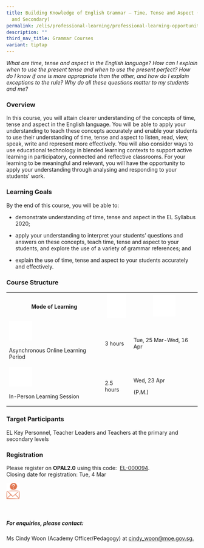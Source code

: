 ```yaml
---
title: Building Knowledge of English Grammar – Time, Tense and Aspect (Primary
  and Secondary)
permalink: /elis/professional-learning/professional-learning-opportunities/time-tense-and-aspect/
description: ""
third_nav_title: Grammar Courses
variant: tiptap
---
```

<p><em>What are time, tense and aspect in the English language? How can I explain when to use the present tense and when to use the present perfect? How do I know if one is more appropriate than the other, and how do I explain exceptions to the rule? Why do all these questions matter to my students and me?</em>
</p>
<h3>Overview</h3>
<p>In this course, you will attain clearer understanding of the concepts
of time, tense and aspect in the English language. You will be able to
apply your understanding to teach these concepts accurately and enable
your students to use their understanding of time, tense and aspect to listen,
read, view, speak, write and represent more effectively. You will also
consider ways to use educational technology in blended learning contexts
to support active learning in participatory, connected and reflective classrooms.
For your learning to be meaningful and relevant, you will have the opportunity
to apply your understanding through analysing and responding to your students’
work.</p>
<h3>Learning Goals</h3>
<p>By the end of this course, you will be able to:</p>
<ul data-tight="true" class="tight">
<li>
<p>demonstrate understanding of time, tense and aspect in the EL Syllabus
2020;</p>
</li>
<li>
<p>apply your understanding to interpret your students’ questions and answers
on these concepts, teach time, tense and aspect to your students, and explore
the use of a variety of grammar references; and</p>
</li>
<li>
<p>explain the use of time, tense and aspect to your students accurately
and effectively.</p>
</li>
</ul>
<h3>Course Structure</h3>
<table style="minWidth: 75px">
<colgroup>
<col>
<col>
<col>
</colgroup>
<tbody>
<tr>
<th rowspan="1" colspan="1">
<p>Mode of Learning</p>
</th>
<th rowspan="1" colspan="1">
<div class="isomer-image-wrapper">
<img style="width:50px" height="auto" width="100%" alt="Picture7" src="/images/picture7.png">
</div>
</th>
<th rowspan="1" colspan="1">
<div class="isomer-image-wrapper">
<img style="width:60px" height="auto" width="100%" alt="Picture8" src="/images/picture8.png">
</div>
</th>
</tr>
<tr>
<td rowspan="1" colspan="1">
<div class="isomer-image-wrapper">
<img style="width:60px" height="auto" width="100%" alt="Picture9" src="/images/picture9.png">
</div>
<p>Asynchronous Online Learning Period</p>
</td>
<td rowspan="1" colspan="1">
<p>3 hours</p>
</td>
<td rowspan="1" colspan="1">
<p>Tue, 25 Mar-Wed, 16 Apr</p>
</td>
</tr>
<tr>
<td rowspan="1" colspan="1">
<div class="isomer-image-wrapper">
<img style="width:60px" height="auto" width="100%" alt="Picture10" src="/images/picture10.png">
</div>
<p>In-Person Learning Session</p>
</td>
<td rowspan="1" colspan="1">
<p>2.5 hours</p>
</td>
<td rowspan="1" colspan="1">
<p>Wed, 23 Apr</p>
<p>(P.M.)</p>
</td>
</tr>
</tbody>
</table>
<h3>Target Participants</h3>
<p>EL Key Personnel, Teacher Leaders and Teachers at the primary and secondary
levels</p>
<h3>Registration</h3>
<p>Please register on&nbsp;<strong>OPAL2.0</strong>&nbsp;using this code:&nbsp;
<a href="https://www.opal2.moe.edu.sg/app/learner/detail/course/a2847929-8889-476b-9205-72e934cc9f51" rel="noopener noreferrer nofollow" target="_blank">EL-000094</a>.
<br>Closing date for registration: Tue, 4 Mar</p>
<div class="isomer-image-wrapper">
<img style="width:7%" height="auto" width="100%" src="/images/picture17.png">
</div>
<p>
<br>
</p>
<h5>For enquiries, please contact:</h5>
<p>Ms Cindy Woon (Academy Officer/Pedagogy) at <a href="mailto:cindy_woon@moe.gov.sg" rel="noopener noreferrer nofollow" target="_blank">cindy_woon@moe.gov.sg.</a>
</p>